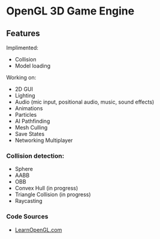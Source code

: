 # OpenGL 3D Game Engine

## Features
Implimented:
- Collision
- Model loading

Working on:
- 2D GUI
- Lighting
- Audio (mic input, positional audio, music, sound effects)
- Animations
- Particles
- AI Pathfinding
- Mesh Culling
- Save States
- Networking Multiplayer

### Collision detection:
- Sphere
- AABB
- OBB
- Convex Hull (in progress)
- Triangle Collision (in progress)
- Raycasting

### Code Sources
- [LearnOpenGL.com](https://learnopengl.com)
